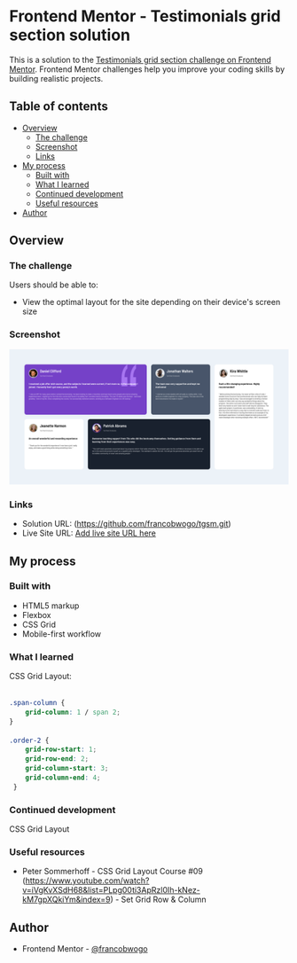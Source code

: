 # Frontend Mentor - Testimonials grid section solution

This is a solution to the [Testimonials grid section challenge on Frontend Mentor](https://www.frontendmentor.io/challenges/testimonials-grid-section-Nnw6J7Un7). Frontend Mentor challenges help you improve your coding skills by building realistic projects. 

## Table of contents

- [Overview](#overview)
  - [The challenge](#the-challenge)
  - [Screenshot](#screenshot)
  - [Links](#links)
- [My process](#my-process)
  - [Built with](#built-with)
  - [What I learned](#what-i-learned)
  - [Continued development](#continued-development)
  - [Useful resources](#useful-resources)
- [Author](#author)

## Overview

### The challenge

Users should be able to:

- View the optimal layout for the site depending on their device's screen size

### Screenshot

![](./screenshot.png)

### Links

- Solution URL: (https://github.com/francobwogo/tgsm.git)
- Live Site URL: [Add live site URL here](https://your-live-site-url.com)

## My process

### Built with

- HTML5 markup
- Flexbox
- CSS Grid
- Mobile-first workflow

### What I learned

CSS Grid Layout: 

```css

.span-column {
    grid-column: 1 / span 2;
}

.order-2 {
    grid-row-start: 1;
    grid-row-end: 2;
    grid-column-start: 3;
    grid-column-end: 4;
 }

```

### Continued development

CSS Grid Layout

### Useful resources

- Peter Sommerhoff - CSS Grid Layout Course #09 (https://www.youtube.com/watch?v=iVgKvXSdH68&list=PLpg00ti3ApRzl0Ih-kNez-kM7gpXQkiYm&index=9) - Set Grid Row & Column

## Author

- Frontend Mentor - [@francobwogo](https://www.frontendmentor.io/profile/francobwogo)
